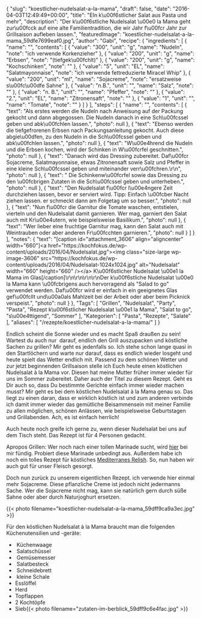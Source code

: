 {
    "slug": "koestlicher-nudelsalat-a-la-mama",
    "draft": false,
    "date": "2016-04-03T12:49:49+00:00",
    "title": "EIn k\u00f6stlicher Salat aus Pasta und mehr",
    "description": "Der k\u00f6stliche Nudelsalat \u00e0 la Mama geht zur\u00fcck auf eine alte Familientradition, die wir Jahr f\u00fcr Jahr zur Grillsaison aufleben lassen.",
    "featuredImage": "koestlicher-nudelsalat-a-la-mama_59dfe7699eaf0.jpg",
    "author": "Gabi",
    "recipe": {
        "ingredients": [
            {
                "name": "",
                "contents": [
                    {
                        "value": "300",
                        "unit": "g",
                        "name": "Nudeln",
                        "note": "ich verwende Korkenzieher"
                    },
                    {
                        "value": "200",
                        "unit": "g",
                        "name": "Erbsen",
                        "note": "(tiefgek\u00fchlt)"
                    },
                    {
                        "value": "200",
                        "unit": "g",
                        "name": "Kochschinken",
                        "note": ""
                    },
                    {
                        "value": "5",
                        "unit": "EL",
                        "name": "Salatmayonnaise",
                        "note": "ich verwende fettreduzierte Miracel Whip"
                    },
                    {
                        "value": "200",
                        "unit": "ml",
                        "name": "Sojacreme",
                        "note": "ersatzweise s\u00fc\u00dfe Sahne"
                    },
                    {
                        "value": "n.B.",
                        "unit": "",
                        "name": "Salz",
                        "note": ""
                    },
                    {
                        "value": "n. B.",
                        "unit": "",
                        "name": "Pfeffer",
                        "note": ""
                    },
                    {
                        "value": "2.",
                        "unit": "EL",
                        "name": "Zitronensaft",
                        "note": ""
                    },
                    {
                        "value": "1",
                        "unit": "",
                        "name": "Tomate",
                        "note": ""
                    }
                ]
            }
        ],
        "steps": [
            {
                "name": "",
                "contents": [
                    {
                        "text": "Als erstes werden die Nudeln nach Anweisung auf der Packung gekocht und dann abgegossen. Die Nudeln danach in eine Sch\u00fcssel geben und abk\u00fchlen lassen.",
                        "photo": null
                    },
                    {
                        "text": "Ebenso werden die tiefgefrorenen Erbsen nach Packungsanleitung gekocht. Auch diese abgie\u00dfen, zu den Nudeln in die Sch\u00fcssel geben und abk\u00fchlen lassen.",
                        "photo": null
                    },
                    {
                        "text": "W\u00e4hrend die Nudeln und die Erbsen kochen, wird der Schinken in W\u00fcrfel geschnitten.",
                        "photo": null
                    },
                    {
                        "text": "Danach wird das Dressing  zubereitet. Daf\u00fcr Sojacreme, Salatmayonnaise, etwas Zitronensaft sowie Salz und Pfeffer in eine kleine Sch\u00fcssel geben und miteinander verr\u00fchren.\r\n",
                        "photo": null
                    },
                    {
                        "text": " Die Schinkenw\u00fcrfel sowie das Dressing zu den \u00fcbrigen Zutaten in die Sch\u00fcssel geben und unterheben.",
                        "photo": null
                    },
                    {
                        "text": "Den Nudelsalat f\u00fcr l\u00e4ngere Zeit durchziehen lassen, bevor er serviert wird. Tipp: Einfach \u00fcber Nacht ziehen lassen. er schmeckt dann am Folgetag um so besser.",
                        "photo": null
                    },
                    {
                        "text": "Nun f\u00fcr die Garnitur die Tomate waschen, entstielen, vierteln und den Nudelsalat damit garnieren. Wer mag, garniert den Salat auch mit Kr\u00e4utern, wie beispielsweise Basilikum.",
                        "photo": null
                    },
                    {
                        "text": "Wer lieber eine fruchtige Garnitur mag, kann den Salat auch mit Weintrauben oder aber anderen Fr\u00fcchten garnieren.",
                        "photo": null
                    }
                ]
            }
        ],
        "notes": {
            "text": "[caption id=\"attachment_3606\" align=\"aligncenter\" width=\"660\"]<a href=\"https:\/\/kochfokus.de\/wp-content\/uploads\/2016\/04\/Nudelsalat.jpg\"><img class=\"size-large wp-image-3606\" src=\"https:\/\/kochfokus.de\/wp-content\/uploads\/2016\/04\/Nudelsalat-1024x1024.jpg\" alt=\"Nudelsalat\" width=\"660\" height=\"660\" \/><\/a> K\u00f6stlicher Nudelsalat \u00e1 la Mama im Glas[\/caption]\r\n\r\n\r\n\r\nDer k\u00f6stliche Nudelsalat \u00e0 la Mama kann \u00fcbrigens auch hervorragend als \"Salad to go\" verwendet werden. Daf\u00fcr wird er einfach in ein geeignetes Glas gef\u00fcllt und\u00a0als Mahlzeit bei der Arbeit oder aber beim Picknick verspeist.",
            "photo": null
        }
    },
    "Tags": [
        "Grillen",
        "Nudelsalat",
        "Party",
        "Pasta",
        "Rezept k\u00f6stlicher Nudelsalat \u00e1 la Mama",
        "Salat to go",
        "s\u00e4ttigend",
        "Sommer"
    ],
    "Kategorien": [
        "Pasta",
        "Rezepte",
        "Salate"
    ],
    "aliases": [
        "\/rezepte\/koestlicher-nudelsalat-a-la-mama\/"
    ]
}

Endlich scheint die Sonne wieder und es macht Spaß draußen zu sein! Wartest du auch nur  darauf, endlich den Grill auszupacken und köstliche Sachen zu grillen? Mir geht es jedenfalls so. Ich stehe schon lange quasi in den Startlöchern und warte nur darauf, dass es endlich wieder losgeht und heute spielt das Wetter endlich mit. Passend zu dem schönen Wetter und zur jetzt beginnenden Grillsaison stelle ich Euch heute einen köstlichen Nudelsalat à la Mama vor. Diesen hat meine Mutter früher immer wieder für uns im Sommer zubereitet. Daher auch der Titel zu diesem Rezept. Geht es Dir auch so, dass Du bestimmte Gerichte einfach immer wieder machen musst? Mir geht es bei dem köstlichen Nudelsalat à la Mama genau so. Das liegt zu einen daran, dass er wirklich köstlich ist und zum anderen verbinde ich damit immer wieder das gemütliche Beisammensein mit meiner Familie zu allen möglichen, schönen Anlässen, wie beispielsweise Geburtstagen und Grillabenden. Ach, es ist einfach herrlich!

Auch heute noch greife ich gerne zu, wenn dieser Nudelsalat bei uns auf dem Tisch steht. Das Rezept ist für 4 Personen gedacht.

Apropos Grillen: Wer noch nach einer tollen Marinade sucht, wird [hier][1] bei mir fündig. Probiert diese Marinade unbedingt aus. Außerdem habe ich noch ein tolles Rezept für köstliches [Mediterranes Relish][2]. So, nun haben wir auch gut für unser Fleisch gesorgt.

Doch nun zurück zu unserem eigentlichen Rezept. ich verwende hier einmal mehr Sojacreme. Diese pflanzliche Creme ist jedoch nicht jedermanns Sache. Wer die Sojacreme nicht mag, kann sie natürlich gern durch süße Sahne oder aber durch Naturjoghurt ersetzen.

 {{< photo filename="koestlicher-nudelsalat-a-la-mama_59dff9ca9a3ec.jpg" >}} 

Für den köstlichen Nudelsalat à la Mama braucht man die folgenden Küchenutensilien und -geräte:

 *  Küchenwaage
 *  Salatschüssel
 *  Gemüsemesser
 *  Salatbesteck
 *  Schneidebrett
 *  kleine Schale
 * Esslöffel
 * Herd
 * Topflappen
 * 2 Kochtöpfe
 * Sieb{{< photo filename="zutaten-im-berblick_59dff9c6e4fac.jpg" >}} 

 

 

<span class="embed-youtube" style="text-align:center; display: block;"></span>





 [1]: https://kochfokus.de/rezepte/barbecue-joghurt-orangen-marinade/
 [2]: https://kochfokus.de/rezepte/mediterranes-relish/